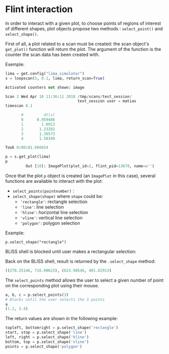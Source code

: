 
# Flint interaction

In order to interact with a given plot, to choose points of regions of interest of different shapes, plot objects propose two methods : `select_point()` and `select_shape()`.

First of all, a plot related to a scan must be created: the scan object's `get_plot()` function will return the plot. The argument of the function is the counter the scan data has been created with.

Exemple:

```python
lima = get.config("lima_simulator")
s = loopscan(5, 0.1, lima, return_scan=True)

Activated counters not shown: image

Scan 2 Wed Apr 18 11:36:11 2018 /tmp/scans/test_session/
                                test_session user = matias
timescan 0.1

       #         dt(s)
       0      0.959486
       1        1.0913
       2       1.23281
       3       1.36573
       4       1.50349

Took 0:00:01.666654

p = s.get_plot(lima)
p
         Out [10]: ImagePlot(plot_id=2, flint_pid=13678, name=u'')
```

Once that the plot `p` object is created (an `ImagePlot` in this case), several functions are available to interact with the plot:

- ``select_points(pointnumber)`` : 
- ``select_shape(shape)`` where ``shape`` could be:
     - ``'rectangle'``: rectangle selection
     - ``'line'``: line selection
     - ``'hline'``: horizontal line selection
     - ``'vline'``: vertical line selection
     - ``'polygon'``: polygon selection 

Example:

`p.select_shape("rectangle")`

BLISS shell is blocked until user makes a rectangular selection:

Back on the BLISS shell, result is returned by the `.select_shape` method:

```py
((278.25146, 716.00623), (623.90546, 401.82913)
```


The ``select_points`` method allows the user to select a given number of point
on the corresponding plot using their mouse.

```python
a, b, c = p.select_points(3)
# Blocks until the user selects the 3 points
a
(1.2, 3.4)
```

The return values are shown in the following example:

```python
topleft, bottomright = p.select_shape('rectangle')
start, stop = p.select_shape('line')
left, right = p.select_shape('hline')
bottom, top = p.select_shape('vline')
points = p.select_shape('polygon')
```


